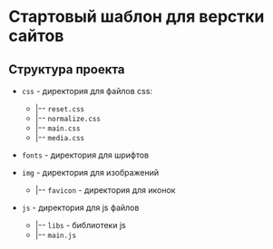 # Стартовый шаблон для верстки сайтов

## Структура проекта
* `css` -  директория для файлов css:
    + |-- `reset.css`
    + |-- `normalize.css`
    + |-- `main.css`
    + |-- `media.css`

* `fonts` - директория для шрифтов

* `img` - директория для изображений
    + |-- `favicon` - директория для иконок

* `js` - директория для js файлов
    + |-- `libs` - библиотеки js
    + |-- `main.js`